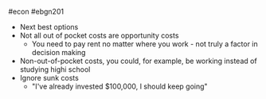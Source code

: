 #econ #ebgn201 

- Next best options
- Not all out of pocket costs are opportunity costs
	- You need to pay rent no matter where you work - not truly a factor in decision making
- Non-out-of-pocket costs, you could, for example, be working instead of studying highi school
- Ignore sunk costs 
	- "I've already invested $100,000, I should keep going"